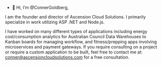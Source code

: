 - 👋 Hi, I’m @ConnerGoldberg,

I am the founder and director of Ascension Cloud Solutions. I primarily specialize in work utilizing ASP .NET and Node.js.

I have worked on many different types of applications including energy cost/consumption analytics for Australian Council Data Warehouses to Kanban boards for 
managing workflow, and fitness/prepping apps involving microservices and payment gateways. If you require consulting on a project or
require a custom application to be built, feel free to contact me at: conner@ascensioncloudsolutions.com for a free consultation.

